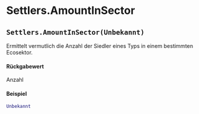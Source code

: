 # Settlers.AmountInSector

## `Settlers.AmountInSector(Unbekannt)`

Ermittelt vermutlich die Anzahl der Siedler eines Typs in einem bestimmten Ecosektor.

#### Rückgabewert

Anzahl

#### Beispiel

```lua
Unbekannt
```
